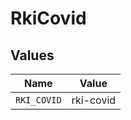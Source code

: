 # RkiCovid


## Values

| Name        | Value       |
| ----------- | ----------- |
| `RKI_COVID` | rki-covid   |